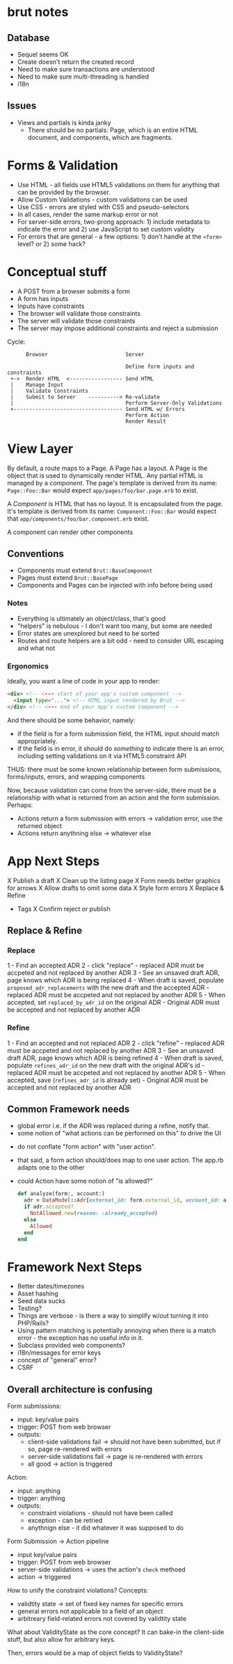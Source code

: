 # brut notes

## Database

* Sequel seems OK
* Create doesn't return the created record
* Need to make sure transactions are understood
* Need to make sure multi-threading is handled
* i18n

## Issues

* Views and partials is kinda janky
  - There should be no partials: Page, which is an entire HTML document, and components, which are fragments.

# Forms & Validation

* Use HTML - all fields use HTML5 validations on them for anything that can be provided by the browser.
* Allow Custom Validations - custom validations can be used
* Use CSS - errors are styled with CSS and pseudo-selectors
* In all cases, render the same markup error or not
* For server-side errors, two-prong approach: 1) include metadata to indicate the error and 2) use JavaScript to set custom
validity
* For errors that are general - a few options: 1) don't handle at the `<form>` level?  or 2) some hack?



# Conceptual stuff

* A POST from a browser submits a form
* A form has inputs
* Inputs have constraints
* The browser will validate those constraints
* The server will validate those constraints
* The server may impose additional constraints and reject a submission

Cycle:

```
      Browser                         Server

                                      Define form inputs and constraints
 +->  Render HTML  <----------------- Send HTML
 |    Manage Input
 |    Validate Constraints
 |    Submit to Server    ----------> Re-validate
 |                                    Perform Server-Only Validations
 +----------------------------------- Send HTML w/ Errors
                                      Perform Action
                                      Render Result

```


# View Layer

By default, a route maps to a Page.  A Page has a layout.  A Page is the object that is used to dynamically render HTML.  Any
partial HTML is managed by a *component*. The page's template is derived from its name: `Page::Foo::Bar` would expect
`app/pages/foo/bar.page.erb` to exist.

A *Component* is HTML that has no layout.  It is encapsulated from the page. It's template is derived from its name:
`Component::Foo::Bar` would expect that `app/components/foo/bar.component.erb` exist.

A component can render other components

## Conventions

* Components must extend `Brut::BaseComponent`
* Pages must extend `Brut::BasePage`
* Components and Pages can be injected with info before being used

### Notes

* Everything is ultimately an object/class, that's good
* "helpers" is nebulous - I don't want too many, but some are needed
* Error states are unexplored but need to be sorted
* Routes and route helpers are a bit odd - need to consider URL escaping and what not

### Ergonomics

Ideally, you want a line of code in your app to render:

```html
<div> <!-- <--- start of your app's custom component -->
  <input type="..."> <!-- HTML input rendered by Brut -->
</div> <!-- <--- end of your app's custom component -->
```

And there should be some behavior, namely:

* if the field is for a form submission field, the HTML input should match
  appropriately.
* if the field is in error, it should do *something* to indicate there is an error,
  including setting validations on it via HTML5 constraint API

THUS: there must be some known relationship between form submissions, forms/inputs, errors, and wrapping components

Now, because validation can come from the server-side, there must be a relationship with what is returned from an action and the
form submission.  Perhaps:

- Actions return a form submission with errors -> validation error, use the returned object
- Actions return anythning else -> whatever else

# App Next Steps

X Publish a draft
X Clean up the listing page
X Form needs better graphics for arrows
X Allow drafts to omit some data
X Style form errors
X Replace & Refine
* Tags
X Confirm reject or publish

## Replace & Refine

### Replace

1 - Find an accepted ADR
2 - click "replace"
    - replaced ADR must be accpeted and not replaced by another ADR
3 - See an unsaved draft ADR, page knows which ADR is being replaced
4 - When draft is saved, populate `proposed_adr_replacements` with the new draft and the accepted ADR
    - replaced ADR must be accpeted and not replaced by another ADR
5 - When accepted, set `replaced_by_adr_id` on the original ADR
    - Original ADR must be accepted and not replaced by another ADR

### Refine

1 - Find an accepted and not replaced ADR
2 - click "refine"
    - replaced ADR must be accpeted and not replaced by another ADR
3 - See an unsaved draft ADR, page knows which ADR is being refined
4 - When draft is saved, populate `refines_adr_id` on the new draft with the original ADR's id
    - replaced ADR must be accpeted and not replaced by another ADR
5 - When accepted, save (`refines_adr_id` is already set)
    - Original ADR must be accepted and not replaced by another ADR

## Common Framework needs

* global error i.e. if the ADR was replaced during a refine, notify that.
* some notion of "what actions can be performed on this" to drive the UI


- do not conflate "form action" with "user action".
- that said, a form action should/does map to one user action. The app.rb adapts one to the other
- could Action have some notion of "is allowed?"

  ```ruby
  def analyze(form:, account:)
    adr = DataModel::Adr[external_id: form.external_id, account_id: account.id]
    if adr.accepted?
      NotAllowed.new(reason: :already_accepted)
    else
      Allowed
    end
  end
  ```

# Framework Next Steps

* Better dates/timezones
* Asset hashing
* Seed data sucks
* Testing?
* Things are verbose - is there a way to simplify w/out turning it into PHP/Rails?
* Using pattern matching is potentially annoying when there is a match error - the exception has no useful info in it.
* Subclass provided web components?
* i18n/messages for error keys
* concept of "general" error?
* CSRF


## Overall architecture is confusing


Form submissions:

* input: key/value pairs
* trigger: POST from web browser
* outputs:
  - client-side validations fail -> should not have been submitted, but if so, page re-rendered with errors
  - server-side validations fail -> page is re-rendered with errors
  - all good -> action is triggered

Action:

* input: anything
* trigger: anything
* outputs:
  - constraint violations - should not have been called
  - exception - can be retried
  - anythnign else - it did whatever it was supposed to do


Form Submission -> Action pipeline

* input key/value pairs
* trigger: POST from web browser
* server-side validations -> uses the action's `check` methoed
* action -> triggered

How to unify the constraint violations?  Concepts:

* validtity state -> set of fixed key names for specific errors
* general errors not applicable to a field of an object
* arbitreary field-related errors not covered by validtity state

What about ValidityState as the core concept?  It can bake-in the client-side stuff, but also allow for arbitrary keys.

Then, errors would be a map of object fields to ValidityState?
